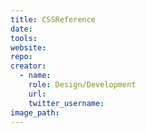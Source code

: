 ```yaml
---
title: CSSReference
date:
tools:
website:
repo:
creator:
  - name:
    role: Design/Development
    url:
    twitter_username:
image_path:
---
```


